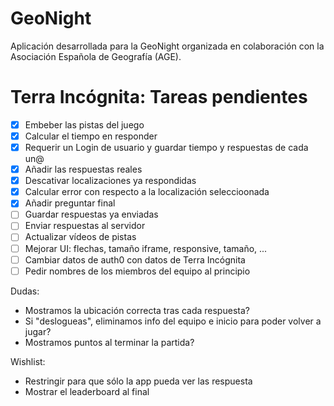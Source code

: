 # GeoNight

Aplicación desarrollada para la GeoNight organizada en colaboración con la Asociación Española de Geografía (AGE).

# Terra Incógnita: Tareas pendientes

- [x] Embeber las pistas del juego
- [x] Calcular el tiempo en responder
- [x] Requerir un Login de usuario y guardar tiempo y respuestas de cada un@
- [x] Añadir las respuestas reales
- [x] Descativar localizaciones ya respondidas
- [x] Calcular error con respecto a la localización seleccioonada
- [x] Añadir preguntar final
- [ ] Guardar respuestas ya enviadas
- [ ] Enviar respuestas al servidor
- [ ] Actualizar vídeos de pistas
- [ ] Mejorar UI: flechas, tamaño iframe, responsive, tamaño, ...
- [ ] Cambiar datos de auth0 con datos de Terra Incógnita
- [ ] Pedir nombres de los miembros del equipo al principio

Dudas:

- Mostramos la ubicación correcta tras cada respuesta?
- Si "deslogueas", eliminamos info del equipo e inicio para poder volver a jugar?
- Mostramos puntos al terminar la partida?

Wishlist:

- Restringir para que sólo la app pueda ver las respuesta
- Mostrar el leaderboard al final
